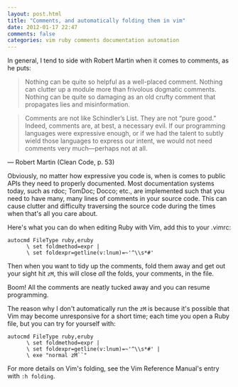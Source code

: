 ```yaml
---
layout: post.html
title: "Comments, and automatically folding them in vim"
date: 2012-01-17 22:47
comments: false
categories: vim ruby comments documentation automation
---
```


In general, I tend to side with Robert Martin when it comes to comments, as he puts:

> Nothing can be quite so helpful as a well-placed comment. Nothing can clutter up a module more than frivolous dogmatic comments. Nothing can be quite so damaging as an old crufty comment that propagates lies and misinformation.

> Comments are not like Schindler’s List. They are not “pure good.” Indeed, comments are, at best, a necessary evil. If our programming languages were expressive enough, or if we had the talent to subtly wield those languages to express our intent, we would not need
comments very much—perhaps not at all.

— Robert Martin (Clean Code, p. 53)

Obviously, no matter how expressive you code is, when is comes to public APIs they need to properly documented. Most documentation systems today, such as rdoc; TomDoc; Docco; etc., are implemented such that you need to have many, many lines of comments in your source code. This can cause clutter and difficulty traversing the source code during the times when that's all you care about.

Here's what you can do when editing Ruby with Vim, add this to your .vimrc:

``` vim
autocmd FileType ruby,eruby
      \ set foldmethod=expr |
      \ set foldexpr=getline(v:lnum)=~'^\\s*#'
```

Then when you want to tidy up the comments, fold them away and get out your sight hit `zM`, this will close *all* the folds, your comments, in the file.

Boom! All the comments are neatly tucked away and you can resume programming.

The reason why I don't automatically run the `zM` is because it's possible that Vim may become unresponsive for a short time; each time you open a Ruby file, but you can try for yourself with:

``` vim
autocmd FileType ruby,eruby
      \ set foldmethod=expr |
      \ set foldexpr=getline(v:lnum)=~'^\\s*#' |
      \ exe "normal zM``"
```

For more details on Vim's folding, see the Vim Reference Manual's entry with `:h folding`.


